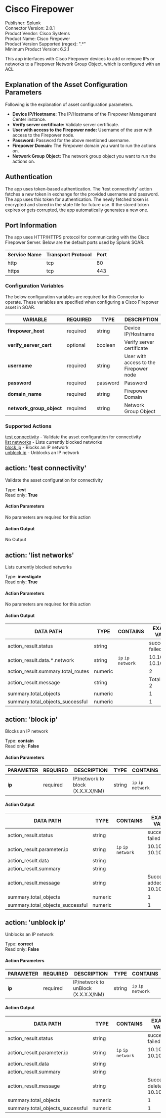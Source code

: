 [comment]: # "Auto-generated SOAR connector documentation"
# Cisco Firepower

Publisher: Splunk  
Connector Version: 2.0.1  
Product Vendor: Cisco Systems  
Product Name: Cisco Firepower  
Product Version Supported (regex): ".\*"  
Minimum Product Version: 6.2.1  

This app interfaces with Cisco Firepower devices to add or remove IPs or networks to a Firepower Network Group Object, which is configured with an ACL

[comment]: # " File: README.md"
[comment]: # "  Copyright (c) 2016-2024 Splunk Inc."
[comment]: # ""
[comment]: # "Licensed under the Apache License, Version 2.0 (the 'License');"
[comment]: # "you may not use this file except in compliance with the License."
[comment]: # "You may obtain a copy of the License at"
[comment]: # ""
[comment]: # "    http://www.apache.org/licenses/LICENSE-2.0"
[comment]: # ""
[comment]: # "Unless required by applicable law or agreed to in writing, software distributed under"
[comment]: # "the License is distributed on an 'AS IS' BASIS, WITHOUT WARRANTIES OR CONDITIONS OF ANY KIND,"
[comment]: # "either express or implied. See the License for the specific language governing permissions"
[comment]: # "and limitations under the License."
[comment]: # ""
## Explanation of the Asset Configuration Parameters

Following is the explanation of asset configuration parameters.

-   **Device IP/Hostname:** The IP/Hostname of the Firepower Management Center instance.
-   **Verify server certificate:** Validate server certificate.
-   **User with access to the Firepower node:** Username of the user with access to the Firepower
    node.
-   **Password:** Password for the above mentioned username.
-   **Firepower Domain:** The Firepower domain you want to run the actions on.
-   **Network Group Object:** The network group object you want to run the actions on.

## Authentication

The app uses token-based authentication. The 'test connectivity' action fetches a new token in
exchange for the provided username and password. The app uses this token for authentication. The
newly fetched token is encrypted and stored in the state file for future use. If the stored token
expires or gets corrupted, the app automatically generates a new one.

## Port Information

The app uses HTTP/HTTPS protocol for communicating with the Cisco Firepower Server. Below are the
default ports used by Splunk SOAR.

| Service Name | Transport Protocol | Port |
|--------------|--------------------|------|
| http         | tcp                | 80   |
| https        | tcp                | 443  |


### Configuration Variables
The below configuration variables are required for this Connector to operate.  These variables are specified when configuring a Cisco Firepower asset in SOAR.

VARIABLE | REQUIRED | TYPE | DESCRIPTION
-------- | -------- | ---- | -----------
**firepower_host** |  required  | string | Device IP/Hostname
**verify_server_cert** |  optional  | boolean | Verify server certificate
**username** |  required  | string | User with access to the Firepower node
**password** |  required  | password | Password
**domain_name** |  required  | string | Firepower Domain
**network_group_object** |  required  | string | Network Group Object

### Supported Actions  
[test connectivity](#action-test-connectivity) - Validate the asset configuration for connectivity  
[list networks](#action-list-networks) - Lists currently blocked networks  
[block ip](#action-block-ip) - Blocks an IP network  
[unblock ip](#action-unblock-ip) - Unblocks an IP network  

## action: 'test connectivity'
Validate the asset configuration for connectivity

Type: **test**  
Read only: **True**

#### Action Parameters
No parameters are required for this action

#### Action Output
No Output  

## action: 'list networks'
Lists currently blocked networks

Type: **investigate**  
Read only: **True**

#### Action Parameters
No parameters are required for this action

#### Action Output
DATA PATH | TYPE | CONTAINS | EXAMPLE VALUES
--------- | ---- | -------- | --------------
action_result.status | string |  |   success  failed 
action_result.data.\*.network | string |  `ip`  `ip network`  |   10.10.10.10  10.10.0.0/16 
action_result.summary.total_routes | numeric |  |   2 
action_result.message | string |  |   Total routes: 2 
summary.total_objects | numeric |  |   1 
summary.total_objects_successful | numeric |  |   1   

## action: 'block ip'
Blocks an IP network

Type: **contain**  
Read only: **False**

#### Action Parameters
PARAMETER | REQUIRED | DESCRIPTION | TYPE | CONTAINS
--------- | -------- | ----------- | ---- | --------
**ip** |  required  | IP/network to block (X.X.X.X/NM) | string |  `ip`  `ip network` 

#### Action Output
DATA PATH | TYPE | CONTAINS | EXAMPLE VALUES
--------- | ---- | -------- | --------------
action_result.status | string |  |   success  failed 
action_result.parameter.ip | string |  `ip`  `ip network`  |   10.10.10.10  10.10.0.0/16 
action_result.data | string |  |  
action_result.summary | string |  |  
action_result.message | string |  |   Successfully added 10.10.10.10 
summary.total_objects | numeric |  |   1 
summary.total_objects_successful | numeric |  |   1   

## action: 'unblock ip'
Unblocks an IP network

Type: **correct**  
Read only: **False**

#### Action Parameters
PARAMETER | REQUIRED | DESCRIPTION | TYPE | CONTAINS
--------- | -------- | ----------- | ---- | --------
**ip** |  required  | IP/network to unBlock (X.X.X.X/NM) | string |  `ip`  `ip network` 

#### Action Output
DATA PATH | TYPE | CONTAINS | EXAMPLE VALUES
--------- | ---- | -------- | --------------
action_result.status | string |  |   success  failed 
action_result.parameter.ip | string |  `ip`  `ip network`  |   10.10.10.10  10.10.0.0/16 
action_result.data | string |  |  
action_result.summary | string |  |  
action_result.message | string |  |   Successfully deleted 10.10.10.10 
summary.total_objects | numeric |  |   1 
summary.total_objects_successful | numeric |  |   1 